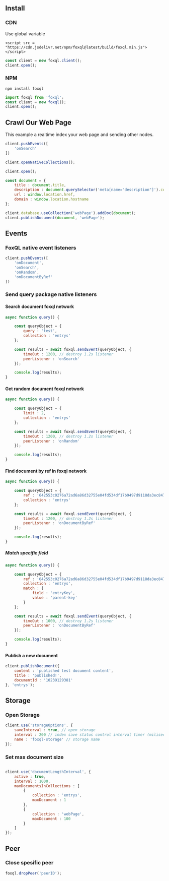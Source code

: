 ## Install

### CDN

Use global variable
```
<script src = "https://cdn.jsdelivr.net/npm/foxql@latest/build/foxql.min.js"></script>
```

``` javascript
const client = new foxql.client();
client.open();
```
### NPM

```
npm install foxql
```

``` javascript
import foxql from 'foxql';
const client = new foxql();
client.open();
```

## Crawl Our Web Page
This example a realtime index your web page and sending other nodes.
``` javascript
client.pushEvents([
    'onSearch'
])

client.openNativeCollections();

client.open();

const document = {
    title : document.title,
    description : document.querySelector('meta[name="description"]').content, // change this selector on your using dom element.
    url : window.location.href,
    domain : window.location.hostname
};

client.database.useCollection('webPage').addDoc(document);
client.publishDocument(document, 'webPage');
```




## Events

### FoxQL native event listeners

``` javascript
client.pushEvents([
    'onDocument',
    'onSearch',
    'onRandom',
    'onDocumentByRef'
])
```

### Send query package native listeners

#### Search document foxql network

``` javascript
async function query() {

    const queryObject = {
        query : 'test',
        collection : 'entrys'
    };

    const results = await foxql.sendEvent(queryObject, {
        timeOut : 1200, // destroy 1.2s listener
        peerListener : 'onSearch'
    });

    console.log(results);
}
```

#### Get random document foxql network

``` javascript
async function query() {

    const queryObject = {
        limit : 2,
        collection : 'entrys'
    };

    const results = await foxql.sendEvent(queryObject, {
        timeOut : 1200, // destroy 1.2s listener
        peerListener : 'onRandom'
    });

    console.log(results);
}
```

#### Find document by ref in foxql network

``` javascript
async function query() {

    const queryObject = {
        ref : '642553c0276a72ad6a86d32755e04fd534df17b9497d9118da3ec84780576f2e',
        collection : 'entrys'
    };

    const results = await foxql.sendEvent(queryObject, {
        timeOut : 1200, // destroy 1.2s listener
        peerListener : 'onDocumentByRef'
    });

    console.log(results);
}

```


##### Match specific field
``` javascript
async function query() {

    const queryObject = {
        ref : '642553c0276a72ad6a86d32755e04fd534df17b9497d9118da3ec84780576f2e',
        collection : 'entrys',
        match : {
            field : 'entryKey',
            value : 'parent-key'
        }
    };

    const results = await foxql.sendEvent(queryObject, {
        timeOut : 1000, // destroy 1.2s listener
        peerListener : 'onDocumentByRef'
    });

    console.log(results);
}
```


#### Publish a new document

``` javascript
client.publishDocument({
    content : 'published test document content',
    title : 'published!',
    documentId : '10239129381'
}, 'entrys');

```

## Storage

### Open Storage
``` javascript
client.use('storageOptions', {
    saveInterval : true, // open storage
    interval : 200 // index save status control interval timer (miliseconds),
    name : 'foxql-storage' // storage name
});
```
### Set max document size
```javascript

client.use('documentLengthInterval', {
    active : true,
    interval : 1000,
    maxDocumentsInCollections : [
        {
            collection : 'entrys',
            maxDocument : 1
        },
        {
            collection : 'webPage',
            maxDocument : 100
        }
    ]
});
```

## Peer

### Close spesific peer
``` javascript
foxql.dropPeer('peerID');
```
